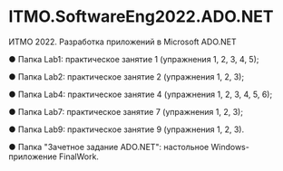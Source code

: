 # ITMO.SoftwareEng2022.ADO.NET
ИТМО 2022. Разработка приложений в Microsoft ADO.NET

● Папка Lab1:
практическое занятие 1 (упражнения 1, 2, 3, 4, 5);

● Папка Lab2:
практическое занятие 2 (упражнения 1, 2, 3);

● Папка Lab4:
практическое занятие 4 (упражнения 1, 2, 3, 4, 5, 6);

● Папка Lab7: практическое занятие 7 (упражнения 1, 2, 3);

● Папка Lab9: практическое занятие 9 (упражнения 1, 2, 3).

● Папка "Зачетное задание ADO.NET": настольное Windows-приложение FinalWork.
